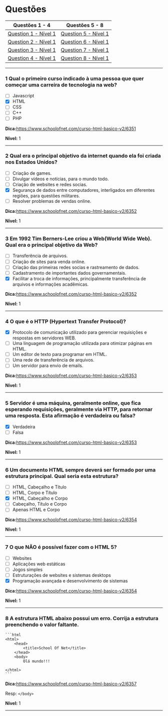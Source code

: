 # Questões

| Questões 1 - 4            | Questões 5 - 8            |
|---------------------------|---------------------------|
| [Question 1 - Nível 1][1] | [Question 5 - Nível 1][5] |  
| [Question 2 - Nível 1][2] | [Question 6 - Nível 1][6] |   
| [Question 3 - Nível 1][3] | [Question 7 - Nível 1][7] | 
| [Question 4 - Nível 1][3] | [Question 8 - Nível 1][8] | 

[1]:#1-qual-o-primeiro-curso-indicado-à-uma-pessoa-que-quer-começar-uma-carreira-de-tecnologia-na-web 
[2]:#2-qual-era-o-principal-objetivo-da-internet-quando-ela-foi-criada-nos-estados-unidos 
[3]:#3-em-1992-tim-berners-lee-criou-a-webworld-wide-web-qual-era-o-principal-objetivo-da-web
[4]:#4-o-que-é-o-http-hypertext-transfer-protocol
[5]:#5-servidor-é-uma-máquina-geralmente-online-que-fica-esperando-requisições-geralmente-via-http-para-retornar-uma-resposta-esta-afirmação-é-verdadeira-ou-falsa
[6]:#6-um-documento-html-sempre-deverá-ser-formado-por-uma-estrutura-principal-qual-seria-esta-estrutura
[7]:#7-o-que-nÃo-é-possível-fazer-com-o-html-5
[8]:#8-a-estrutura-html-abaixo-possui-um-erro-corrija-a-estrutura-preenchendo-o-valor-faltante

***

### 1 Qual o primeiro curso indicado à uma pessoa que quer começar uma carreira de tecnologia na web?

- [ ] Javascript
- [x] HTML
- [ ] CSS
- [ ] C++
- [ ] PHP

**Dica:**<https://www.schoolofnet.com/curso-html-basico-v2/6351>

**Nível:** 1

***

### 2 Qual era o principal objetivo da internet quando ela foi criada nos Estados Unidos?

- [ ] Criação de games.
- [ ] Divulgar vídeos e notícias, para o mundo todo.
- [ ] Criação de websites e redes socias.
- [x] Segurança de dados entre computadores, interligados em diferentes regiões, para questões militares.
- [ ] Resolver problemas de vendas online.

**Dica:**<https://www.schoolofnet.com/curso-html-basico-v2/6352>

**Nível:** 1

***

### 3 Em 1992 Tim Berners-Lee criou a Web(World Wide Web). Qual era o principal objetivo da Web?

- [ ] Transferência de arquivos.
- [ ] Criação de sites para venda online.
- [ ] Criação das primeiras redes socias e rastreamento de dados.
- [ ] Cadastramento de importantes dados governamentais.
- [x] Facilitar a troca de informações, principalmente transferência de arquivos e informações acadêmicas.

**Dica:**<https://www.schoolofnet.com/curso-html-basico-v2/6352>

**Nível:** 1

***

### 4 O que é o HTTP (Hypertext Transfer Protocol)?

- [x] Protocolo de comunicação utilizado para gerenciar requisições e respostas em servidores WEB.
- [ ] Uma linguagem de programação utilizada para otimizar páginas em HTML.
- [ ] Um editor de texto para programar em HTML.
- [ ] Uma rede de transferência de arquivos.
- [ ] Um servidor para envio de emails.

**Dica:**<https://www.schoolofnet.com/curso-html-basico-v2/6353>

**Nível:** 1

***

### 5 Servidor é uma máquina, geralmente online, que fica esperando requisições, geralmente via HTTP, para retornar uma resposta. Esta afirmação é verdadeira ou falsa?

- [x] Verdadeira
- [ ] Falsa

**Dica:**<https://www.schoolofnet.com/curso-html-basico-v2/6353>

**Nível:** 1

***

### 6 Um documento HTML sempre deverá ser formado por uma estrutura principal. Qual seria esta estrutura?

- [ ] HTML, Cabeçalho e Título
- [ ] HTML, Corpo e Título
- [x] HTML, Cabeçalho e Corpo
- [ ] Cabeçalho, Título e Corpo
- [ ] Apenas HTML e Corpo

**Dica:**<https://www.schoolofnet.com/curso-html-basico-v2/6354>

**Nível:** 1

***

### 7 O que NÃO é possível fazer com o HTML 5?

- [ ] Websites
- [ ] Aplicações web estáticas
- [ ] Jogos simples
- [ ] Estruturações de websites e sistemas desktops
- [x] Programação avançada e desenvolvimento de sistemas

**Dica:**<https://www.schoolofnet.com/curso-html-basico-v2/6354>

**Nível:** 1

***

### 8 A estrutura HTML abaixo possui um erro. Corrija a estrutura preenchendo o valor faltante.
    
    ```html
    <html>
        <head>
            <title>School Of Net</title>
        </head>
        <body>
            Olá mundo!!!
        
    </html>
    ```

**Dica:**<https://www.schoolofnet.com/curso-html-basico-v2/6357>

Resp: `</body>`

**Nível:** 1

***